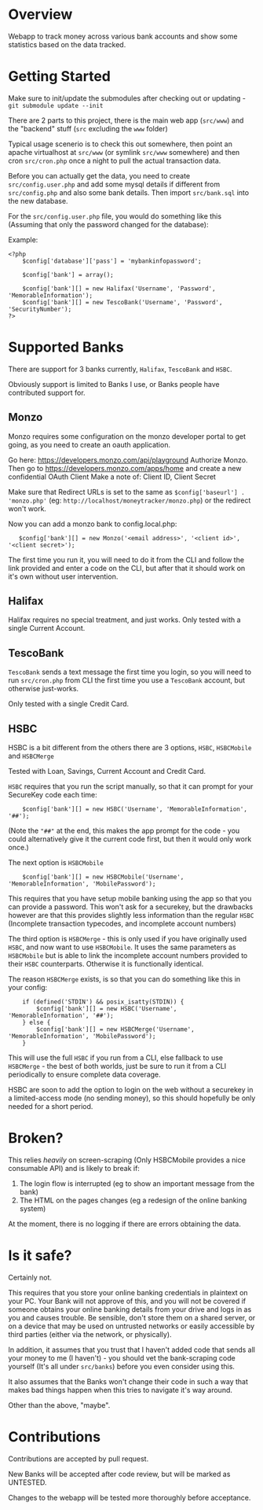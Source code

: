 Overview
==========

Webapp to track money across various bank accounts and show some statistics based on the data tracked.

Getting Started
==========
Make sure to init/update the submodules after checking out or updating - `git submodule update --init`

There are 2 parts to this project, there is the main web app (`src/www`) and the "backend" stuff (`src` excluding the `www` folder)

Typical usage scenerio is to check this out somewhere, then point an apache virtualhost at `src/www` (or symlink `src/www` somewhere) and then cron `src/cron.php` once a night to pull the actual transaction data.

Before you can actually get the data, you need to create `src/config.user.php` and add some mysql details if different from `src/config.php` and also some bank details. Then import `src/bank.sql` into the new database.

For the `src/config.user.php` file, you would do something like this (Assuming that only the password changed for the database):

Example:

```
<?php
	$config['database']['pass'] = 'mybankinfopassword';

	$config['bank'] = array();

	$config['bank'][] = new Halifax('Username', 'Password', 'MemorableInformation');
	$config['bank'][] = new TescoBank('Username', 'Password', 'SecurityNumber');
?>
```

Supported Banks
==========

There are support for 3 banks currently, `Halifax`, `TescoBank` and `HSBC`.

Obviously support is limited to Banks I use, or Banks people have contributed support for.

Monzo
----------
Monzo requires some configuration on the monzo developer portal to get going, as you need to create an oauth application.

Go here: https://developers.monzo.com/api/playground
Authorize Monzo.
Then go to https://developers.monzo.com/apps/home and create a new confidential OAuth Client 
Make a note of: Client ID, Client Secret

Make sure that Redirect URLs is set to the same as `$config['baseurl'] . 'monzo.php'` (eg: `http://localhost/moneytracker/monzo.php`) or the redirect won't work.

Now you can add a monzo bank to config.local.php:
```
   $config['bank'][] = new Monzo('<email address>', '<client id>', '<client secret>');
```

The first time you run it, you will need to do it from the CLI and follow the link provided and enter a code on the CLI, but after that it should work on it's own without user intervention.

Halifax
----------
Halifax requires no special treatment, and just works. Only tested with a single Current Account.

TescoBank
----------

`TescoBank` sends a text message the first time you login, so you will need to run `src/cron.php` from CLI the first time you use a `TescoBank` account, but otherwise just-works.

Only tested with a single Credit Card.

HSBC
----------

HSBC is a bit different from the others there are 3 options, `HSBC`, `HSBCMobile` and `HSBCMerge`

Tested with Loan, Savings, Current Account and Credit Card.

`HSBC` requires that you run the script manually, so that it can prompt for your SecureKey code each time:
```
	$config['bank'][] = new HSBC('Username', 'MemorableInformation', '##');
```
(Note the `"##"` at the end, this makes the app prompt for the code - you could alternatively give it the current code first, but then it would only work once.)

The next option is `HSBCMobile`
```
	$config['bank'][] = new HSBCMobile('Username', 'MemorableInformation', 'MobilePassword');
```
This requires that you have setup mobile banking using the app so that you can provide a password. This won't ask for a securekey, but the drawbacks however are that this provides slightly less information than the regular `HSBC` (Incomplete transaction typecodes, and incomplete account numbers)

The third option is `HSBCMerge` - this is only used if you have originally used `HSBC`, and now want to use `HSBCMobile`. It uses the same parameters as `HSBCMobile` but is able to link the incomplete account numbers provided to their `HSBC` counterparts. Otherwise it is functionally identical.

The reason `HSBCMerge` exists, is so that you can do something like this in your config:

```
	if (defined('STDIN') && posix_isatty(STDIN)) {
		$config['bank'][] = new HSBC('Username', 'MemorableInformation', '##');
	} else {
		$config['bank'][] = new HSBCMerge('Username', 'MemorableInformation', 'MobilePassword');
	}
```

This will use the full `HSBC` if you run from a CLI, else fallback to use `HSBCMerge` - the best of both worlds, just be sure to run it from a CLI periodically to ensure complete data coverage.

HSBC are soon to add the option to login on the web without a securekey in a limited-access mode (no sending money), so this should hopefully be only needed for a short period.

Broken?
==========

This relies *heavily* on screen-scraping (Only HSBCMobile provides a nice consumable API) and is likely to break if:
1) The login flow is interrupted (eg to show an important message from the bank)
2) The HTML on the pages changes (eg a redesign of the online banking system)

At the moment, there is no logging if there are errors obtaining the data.

Is it safe?
==========
Certainly not.

This requires that you store your online banking credentials in plaintext on your PC. Your Bank will not approve of this, and you will not be covered if someone obtains your online banking details from your drive and logs in as you and causes trouble. Be sensible, don't store them on a shared server, or on a device that may be used on untrusted networks or easily accessible by third parties (either via the network, or physically).

In addition, it assumes that you trust that I haven't added code that sends all your money to me (I haven't) - you should vet the bank-scraping code yourself (It's all under `src/banks`) before you even consider using this.

It also assumes that the Banks won't change their code in such a way that makes bad things happen when this tries to navigate it's way around.

Other than the above, "maybe".

Contributions
==========
Contributions are accepted by pull request.

New Banks will be accepted after code review, but will be marked as UNTESTED.

Changes to the webapp will be tested more thoroughly before acceptance. 
